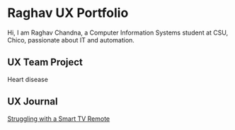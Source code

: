 # Raghav UX Portfolio

Hi, I am Raghav Chandna, a Computer Information Systems student at CSU, Chico, passionate about IT and automation.

## UX Team Project

Heart disease 

## UX Journal

[Struggling with a Smart TV Remote](journal2.md)
